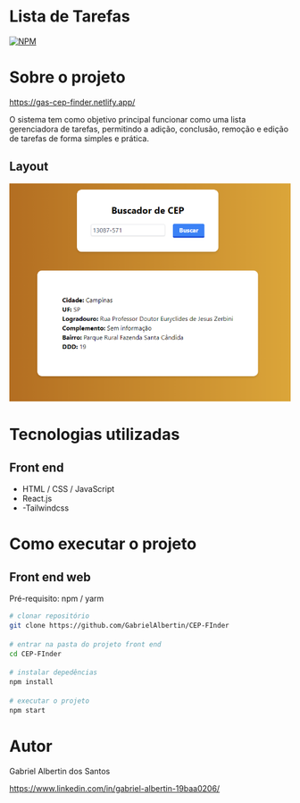# Lista de Tarefas

[![NPM](https://img.shields.io/npm/l/react)](https://github.com/GabrielAlbertin/CEP-Finder/blob/main/LICENCE)

# Sobre o projeto

https://gas-cep-finder.netlify.app/

O sistema tem como objetivo principal funcionar como uma lista gerenciadora de tarefas, permitindo a adição, conclusão, remoção e edição de tarefas de forma simples e prática.

## Layout
![Layout](https://github.com/GabrielAlbertin/CEP-Finder/blob/main/src/assets/cep.png)

# Tecnologias utilizadas
## Front end
- HTML / CSS / JavaScript
- React.js
- -Tailwindcss

# Como executar o projeto
## Front end web
Pré-requisito: npm / yarm

```bash
# clonar repositório
git clone https://github.com/GabrielAlbertin/CEP-FInder

# entrar na pasta do projeto front end
cd CEP-FInder

# instalar depedências
npm install

# executar o projeto
npm start
```

# Autor

Gabriel Albertin dos Santos

https://www.linkedin.com/in/gabriel-albertin-19baa0206/

